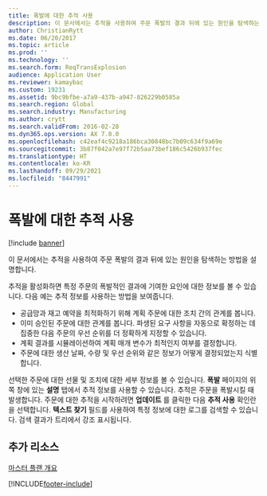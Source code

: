 ```yaml
---
title: 폭발에 대한 추적 사용
description: 이 문서에서는 추적을 사용하여 주문 폭발의 결과 뒤에 있는 원인을 탐색하는 방법을 설명합니다.
author: ChristianRytt
ms.date: 06/20/2017
ms.topic: article
ms.prod: ''
ms.technology: ''
ms.search.form: ReqTransExplosion
audience: Application User
ms.reviewer: kamaybac
ms.custom: 19231
ms.assetid: 9bc9bfbe-a7a9-437b-a947-826229b0585a
ms.search.region: Global
ms.search.industry: Manufacturing
ms.author: crytt
ms.search.validFrom: 2016-02-28
ms.dyn365.ops.version: AX 7.0.0
ms.openlocfilehash: c42eaf4c9218a186bca30848bc7b09c634f9a69e
ms.sourcegitcommit: 3b87f042a7e97f72b5aa73bef186c5426b937fec
ms.translationtype: HT
ms.contentlocale: ko-KR
ms.lasthandoff: 09/29/2021
ms.locfileid: "8447991"
---
```

# <a name="use-tracing-for-explosion"></a>폭발에 대한 추적 사용

[!include [banner](../includes/banner.md)]

이 문서에서는 추적을 사용하여 주문 폭발의 결과 뒤에 있는 원인을 탐색하는 방법을 설명합니다.

추적을 활성화하면 특정 주문의 폭발적인 결과에 기여한 요인에 대한 정보를 볼 수 있습니다. 다음 예는 추적 정보를 사용하는 방법을 보여줍니다.

-   공급망과 재고 예약을 최적화하기 위해 계획 주문에 대한 조치 간의 관계를 봅니다.
-   이미 승인된 주문에 대한 관계를 봅니다. 파생된 요구 사항을 자동으로 확정하는 데 집중한 다음 주문의 우선 순위를 더 정확하게 지정할 수 있습니다.
-   계획 결과를 시뮬레이션하여 계획 매개 변수가 최적인지 여부를 결정합니다.
-   주문에 대한 생산 날짜, 수량 및 우선 순위와 같은 정보가 어떻게 결정되었는지 식별합니다.

선택한 주문에 대한 선물 및 조치에 대한 세부 정보를 볼 수 있습니다. **폭발** 페이지의 위쪽 창에 있는 **설명** 탭에서 추적 정보를 사용할 수 있습니다. 추적은 주문을 폭발시킬 때 발생합니다. 주문에 대한 추적을 시작하려면 **업데이트** 를 클릭한 다음 **추적 사용** 확인란을 선택합니다. **텍스트 찾기** 필드를 사용하여 특정 정보에 대한 로그를 검색할 수 있습니다. 검색 결과가 트리에서 강조 표시됩니다.

## <a name="additional-resources"></a>추가 리소스

[마스터 플랜 개요](master-plans.md)





[!INCLUDE[footer-include](../../includes/footer-banner.md)]